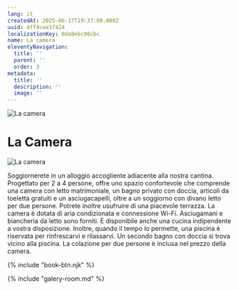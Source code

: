 ```yaml
---
lang: it
createdAt: 2025-06-17T19:37:00.000Z
uuid: 4ff4cee37424
localizationKey: 0da8ebc98cbc
name: La camera
eleventyNavigation:
  title: ''
  parent: ''
  order: 3
metadata:
  title: ''
  description: ''
  image: ''
---
```

![La camera](/_images/Main-clefs-ombre.webp)

# La Camera

![La camera](/_images/Photo-chambre.webp)

Soggiornerete in un alloggio accogliente adiacente alla nostra cantina.
Progettato per 2 a 4 persone, offre uno spazio confortevole che comprende una camera con letto matrimoniale, un bagno privato con doccia, articoli da toeletta gratuiti e un asciugacapelli, oltre a un soggiorno con divano letto per due persone.
Potrete inoltre usufruire di una piacevole terrazza.
La camera è dotata di aria condizionata e connessione Wi-Fi. Asciugamani e biancheria da letto sono forniti.
È disponibile anche una cucina indipendente a vostra disposizione.
Inoltre, quando il tempo lo permette, una piscina è riservata per rinfrescarvi e rilassarvi.
Un secondo bagno con doccia si trova vicino alla piscina.
La colazione per due persone è inclusa nel prezzo della camera.

{% include "book-btn.njk" %}

{% include "galery-room.md" %}
